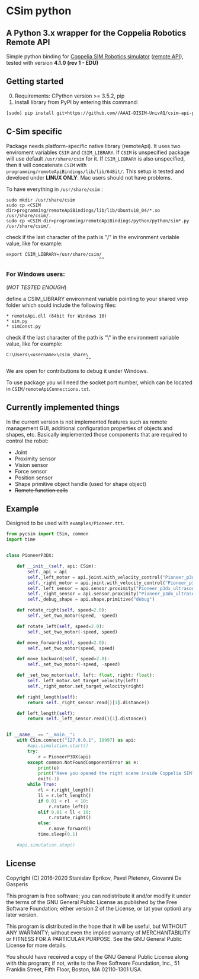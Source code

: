 # CSim python

## A Python 3.x wrapper for the Coppelia Robotics Remote API

Simple python binding for
[Coppelia SIM Robotics simulator](http://www.coppeliarobotics.com/) 
([remote API](http://www.coppeliarobotics.com/helpFiles/en/remoteApiOverview.htm)), 
tested with version **4.1.0 (rev 1 - EDU)**

## Getting started

0. Requirements: CPython version >= 3.5.2, pip
1. Install library from PyPI by entering this command:
```bash
[sudo] pip install git+https://github.com//AAAI-DISIM-UnivAQ/csim-api-python
```

## C-Sim specific
Package needs platform-specific native library (remoteApi). 
It uses two enviroment variables `CSIM` and `CSIM_LIBRARY`. 
If `CSIM` is unspecified package will use default `/usr/share/csim` for it. 
If `CSIM_LIBRARY` is also unspecified, then it will concatenate `CSIM` with `programming/remoteApiBindings/lib/lib/64Bit/`. 
This setup is tested and develoed under **LINUX ONLY**. Mac users should not have problems.

To have everything in `/usr/share/csim` :

    sudo mkdir /usr/share/csim
    sudo cp <CSIM dir>programming/remoteApiBindings/lib/lib/Ubuntu18_04/*.so /usr/share/csim/.
    sudo cp <CSIM dir>programming/remoteApiBindings/python/python/sim*.py /usr/share/csim/.

check if the last character of the path is "/" in the environment variable value, like for example:

    export CSIM_LIBRARY=/usr/share/csim/
                                       ^^
                                       
### For Windows users:

(_NOT TESTED ENOUGH_)

define a CSIM_LIBRARY environment variable pointing to your shared vrep folder which sould include the following files:

    * remoteApi.dll (64bit for Windows 10)
    * sim.py
    * simConst.py
  
check if the last character of the path is "\\" in the environment variable value, like for example:
    
    C:\Users\<username>\csim_share\
                                  ^^

We are open for contributions to debug it under Windows.
    
To use package you will need the socket port number, which can be located in `CSIM/remoteApiConnections.txt`.

## Currently implemented things

In the current version is not implemented features such as remote management GUI,
additional configuration properties of objects and shapes, etc.
Basically implemented those components that are required to control the robot:
* Joint
* Proximity sensor
* Vision sensor
* Force sensor
* Position sensor
* Shape primitive object handle (used for shape object)
* ~~Remote function calls~~

## Example
Designed to be used with `examples/Pioneer.ttt`.
```python
from pycsim import CSim, common
import time


class PioneerP3DX:

    def __init__(self, api: CSim):
        self._api = api
        self._left_motor = api.joint.with_velocity_control("Pioneer_p3dx_leftMotor")
        self._right_motor = api.joint.with_velocity_control("Pioneer_p3dx_rightMotor")
        self._left_sensor = api.sensor.proximity("Pioneer_p3dx_ultrasonicSensor3")
        self._right_sensor = api.sensor.proximity("Pioneer_p3dx_ultrasonicSensor6")
        self._debug_shape = api.shape.primitive("debug")

    def rotate_right(self, speed=2.0):
        self._set_two_motor(speed, -speed)

    def rotate_left(self, speed=2.0):
        self._set_two_motor(-speed, speed)

    def move_forward(self, speed=2.0):
        self._set_two_motor(speed, speed)

    def move_backward(self, speed=2.0):
        self._set_two_motor(-speed, -speed)

    def _set_two_motor(self, left: float, right: float):
        self._left_motor.set_target_velocity(left)
        self._right_motor.set_target_velocity(right)

    def right_length(self):
        return self._right_sensor.read()[1].distance()

    def left_length(self):
        return self._left_sensor.read()[1].distance()


if __name__ == "__main__":
    with CSim.connect("127.0.0.1", 19997) as api:
        #api.simulation.start()
        try:
            r = PioneerP3DX(api)
        except common.NotFoundComponentError as e:
            print(e)
            print("Have you opened the right scene inside Coppelia SIM?")
            exit(-1)
        while True:
            rl = r.right_length()
            ll = r.left_length()
            if 0.01 < rl  < 10:
                r.rotate_left()
            elif 0.01 < ll < 10:
                r.rotate_right()
            else:
                r.move_forward()
            time.sleep(0.1)

    #api.simulation.stop()
```


## License
Copyright (C) 2016-2020  Stanislav Eprikov, Pavel Pletenev, Giovanni De Gasperis

This program is free software; you can redistribute it and/or modify
it under the terms of the GNU General Public License as published by
the Free Software Foundation; either version 2 of the License, or
(at your option) any later version.

This program is distributed in the hope that it will be useful,
but WITHOUT ANY WARRANTY; without even the implied warranty of
MERCHANTABILITY or FITNESS FOR A PARTICULAR PURPOSE.  See the
GNU General Public License for more details.

You should have received a copy of the GNU General Public License along
with this program; if not, write to the Free Software Foundation, Inc.,
51 Franklin Street, Fifth Floor, Boston, MA 02110-1301 USA.
